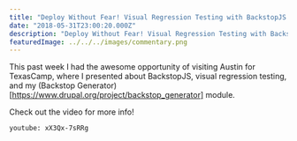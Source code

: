 ```yaml
---
title: "Deploy Without Fear! Visual Regression Testing with BackstopJS is here!"
date: "2018-05-31T23:00:20.000Z"
description: "Deploy Without Fear! Visual Regression Testing with BackstopJS is here!"
featuredImage: ../../../images/commentary.png
---
```


This past week I had the awesome opportunity of visiting Austin for TexasCamp, where I presented about BackstopJS, visual regression testing, and my (Backstop Generator)[https://www.drupal.org/project/backstop_generator] module.

Check out the video for more info!

`youtube: xX3Qx-7sRRg`
